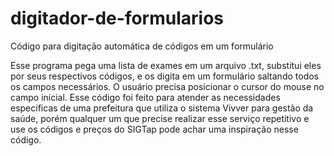 # digitador-de-formularios
Código para digitação automática de códigos em um formulário

Esse programa pega uma lista de exames em um arquivo .txt, substitui eles por seus respectivos códigos, e os digita em um formulário saltando todos os campos necessários. O usuário precisa posicionar o cursor do mouse no campo inicial. Esse código foi feito para atender as necessidades especificas de uma prefeitura que utiliza o sistema Vivver para gestão da saúde, porém qualquer um que precise realizar esse serviço repetitivo e use os códigos e preços do SIGTap pode achar uma inspiração nesse código.
